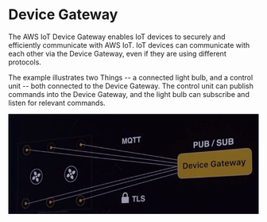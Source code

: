 # Device Gateway

The AWS IoT Device Gateway enables IoT devices to securely and efficiently communicate with AWS IoT.
IoT devices can communicate with each other via the Device Gateway, even if they are using different protocols.

The example  illustrates two Things -- a connected light bulb, and a control unit -- both connected to the Device Gateway. The control unit can publish commands into the Device Gateway, and the light bulb can subscribe and listen for relevant commands.


![](bulb.jpg)
